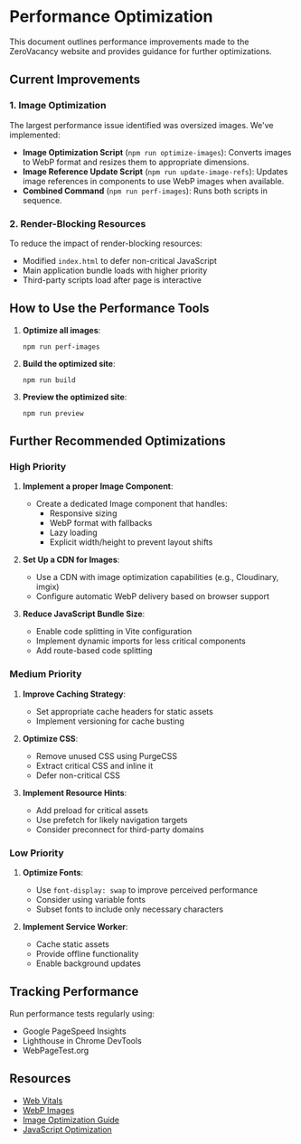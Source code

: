 # Performance Optimization

This document outlines performance improvements made to the ZeroVacancy website and provides guidance for further optimizations.

## Current Improvements

### 1. Image Optimization

The largest performance issue identified was oversized images. We've implemented:

- **Image Optimization Script** (`npm run optimize-images`): Converts images to WebP format and resizes them to appropriate dimensions.
- **Image Reference Update Script** (`npm run update-image-refs`): Updates image references in components to use WebP images when available.
- **Combined Command** (`npm run perf-images`): Runs both scripts in sequence.

### 2. Render-Blocking Resources

To reduce the impact of render-blocking resources:

- Modified `index.html` to defer non-critical JavaScript
- Main application bundle loads with higher priority
- Third-party scripts load after page is interactive

## How to Use the Performance Tools

1. **Optimize all images**:
   ```
   npm run perf-images
   ```

2. **Build the optimized site**:
   ```
   npm run build
   ```

3. **Preview the optimized site**:
   ```
   npm run preview
   ```

## Further Recommended Optimizations

### High Priority

1. **Implement a proper Image Component**:
   - Create a dedicated Image component that handles:
     - Responsive sizing
     - WebP format with fallbacks
     - Lazy loading
     - Explicit width/height to prevent layout shifts

2. **Set Up a CDN for Images**:
   - Use a CDN with image optimization capabilities (e.g., Cloudinary, imgix)
   - Configure automatic WebP delivery based on browser support

3. **Reduce JavaScript Bundle Size**:
   - Enable code splitting in Vite configuration
   - Implement dynamic imports for less critical components
   - Add route-based code splitting

### Medium Priority

1. **Improve Caching Strategy**:
   - Set appropriate cache headers for static assets
   - Implement versioning for cache busting

2. **Optimize CSS**:
   - Remove unused CSS using PurgeCSS
   - Extract critical CSS and inline it
   - Defer non-critical CSS

3. **Implement Resource Hints**:
   - Add preload for critical assets
   - Use prefetch for likely navigation targets
   - Consider preconnect for third-party domains

### Low Priority

1. **Optimize Fonts**:
   - Use `font-display: swap` to improve perceived performance
   - Consider using variable fonts
   - Subset fonts to include only necessary characters

2. **Implement Service Worker**:
   - Cache static assets
   - Provide offline functionality
   - Enable background updates

## Tracking Performance

Run performance tests regularly using:
- Google PageSpeed Insights
- Lighthouse in Chrome DevTools
- WebPageTest.org

## Resources

- [Web Vitals](https://web.dev/vitals/)
- [WebP Images](https://developers.google.com/speed/webp)
- [Image Optimization Guide](https://web.dev/fast/#optimize-your-images)
- [JavaScript Optimization](https://web.dev/fast/#optimize-your-javascript)